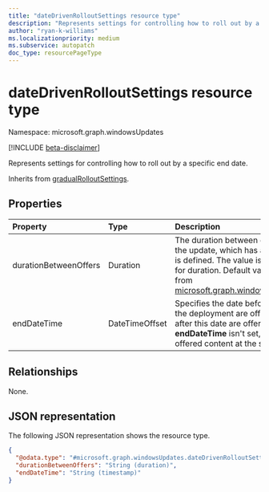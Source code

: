 ```yaml
---
title: "dateDrivenRolloutSettings resource type"
description: "Represents settings for controlling how to roll out by a specific end date."
author: "ryan-k-williams"
ms.localizationpriority: medium
ms.subservice: autopatch
doc_type: resourcePageType
---
```


# dateDrivenRolloutSettings resource type

Namespace: microsoft.graph.windowsUpdates

[!INCLUDE [beta-disclaimer](../../includes/beta-disclaimer.md)]

Represents settings for controlling how to roll out by a specific end date.

Inherits from [gradualRolloutSettings](../resources/windowsupdates-gradualrolloutsettings.md).

## Properties
|Property|Type|Description|
|:---|:---|:---|
|durationBetweenOffers|Duration|The duration between each set of devices being offered the update, which has an effect when the **endDateTime** is defined. The value is represented in ISO 8601 format for duration. Default value is `P1D` (one day). Inherited from [microsoft.graph.windowsUpdates.gradualRolloutSettings](../resources/windowsupdates-gradualrolloutsettings.md).|
|endDateTime|DateTimeOffset|Specifies the date before which all devices currently in the deployment are offered the update. Devices added after this date are offered immediately. When the **endDateTime** isn't set, all devices in the deployment are offered content at the same time.|

## Relationships
None.

## JSON representation
The following JSON representation shows the resource type.
<!-- {
  "blockType": "resource",
  "@odata.type": "microsoft.graph.windowsUpdates.dateDrivenRolloutSettings"
}
-->
``` json
{
  "@odata.type": "#microsoft.graph.windowsUpdates.dateDrivenRolloutSettings",
  "durationBetweenOffers": "String (duration)",
  "endDateTime": "String (timestamp)"
}
```

